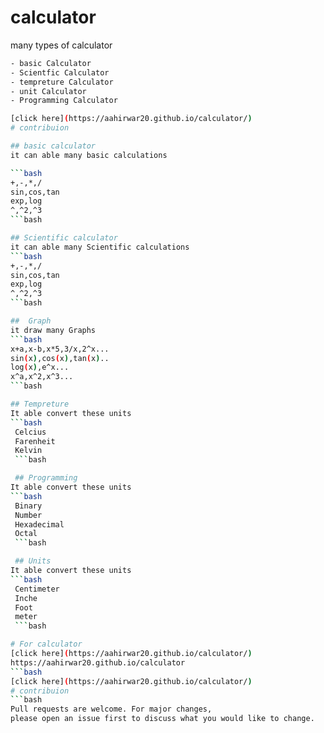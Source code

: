 # calculator
 many types of calculator
 ```bash
 - basic Calculator
 - Scientfic Calculator
 - tempreture Calculator
 - unit Calculator
 - Programming Calculator

[click here](https://aahirwar20.github.io/calculator/)
# contribuion

## basic calculator
 it can able many basic calculations
 
 ```bash
 +,-,*,/
 sin,cos,tan
 exp,log
 ^,^2,^3
 ```bash

 ## Scientific calculator
 it can able many Scientific calculations
 ```bash
 +,-,*,/
 sin,cos,tan
 exp,log
 ^,^2,^3
 ```bash

 ##  Graph
 it draw many Graphs
 ```bash
 x+a,x-b,x*5,3/x,2^x...
 sin(x),cos(x),tan(x)..
 log(x),e^x...
 x^a,x^2,x^3...
 ```bash

 ## Tempreture 
 It able convert these units
 ```bash
  Celcius
  Farenheit
  Kelvin
  ```bash

  ## Programming
 It able convert these units
 ```bash
  Binary
  Number
  Hexadecimal
  Octal
  ```bash

  ## Units 
 It able convert these units
 ```bash
  Centimeter
  Inche
  Foot
  meter
  ```bash

# For calculator
[click here](https://aahirwar20.github.io/calculator/)
 https://aahirwar20.github.io/calculator
```bash
[click here](https://aahirwar20.github.io/calculator/)
# contribuion
```bash
Pull requests are welcome. For major changes,
please open an issue first to discuss what you would like to change.
